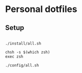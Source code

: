 # Personal dotfiles

## Setup

```shell

./install/all.sh

chsh -s $(which zsh)
exec zsh

./config/all.sh

```
